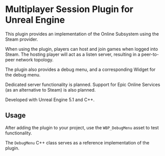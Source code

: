 # Multiplayer Session Plugin for Unreal Engine

This plugin provides an implementation of the Online Subsystem using the Steam provider.

When using the plugin, players can host and join games when logged into Steam. The hosting player will act as a listen server, resulting in a peer-to-peer network topology.

The plugin also provides a debug menu, and a corresponding Widget for the debug menu.

Dedicated server functionality is planned. Support for Epic Online Services (as an alternative to Steam) is also planned.

Developed with Unreal Engine 5.1 and C++.

## Usage

After adding the plugin to your project, use the `WBP_DebugMenu` asset to test functionality.

The `DebugMenu` C++ class serves as a reference implementation of the plugin.

